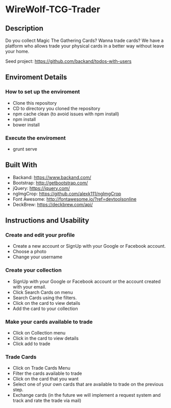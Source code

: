 # WireWolf-TCG-Trader #

## Description ##
Do you collect Magic The Gathering Cards? Wanna trade cards? We have a platform who allows trade your physical cards in a better way without leave your home.

Seed project: https://github.com/backand/todos-with-users

## Enviroment Details ##

### How to set up the enviroment ###
- Clone this repository
- CD to directory you cloned the repository
- npm cache clean (to avoid issues with npm install)
- npm install
- bower install

### Execute the enviroment  ###
- grunt serve

## Built With ##
 - Backand: https://www.backand.com/
 - Bootstrap: http://getbootstrap.com/
 - jQuery: https://jquery.com/
 - ngImgCrop: https://github.com/alexk111/ngImgCrop
 - Font Awesome: http://fontawesome.io/?ref=devtoolsonline
 - DeckBrew: https://deckbrew.com/api/

## Instructions and Usability ##

### Create and edit your profile ###
 - Create a new account or SignUp with your Google or Facebook account.
 - Choose a photo
 - Change your username

### Create your collection ###
 - SignUp with your Google or Facebook account or the account created with your email.
 - Click Search Cards on menu
 - Search Cards using the filters.
 - Click on the card to view details
 - Add the card to your collection

### Make your cards available to trade ###
 - Click on Collection menu
 - Click in the card to view details
 - Click add to trade

### Trade Cards ###
 - Click on Trade Cards Menu
 - Filter the cards available to trade
 - Click on the card that you want
 - Select one of your own cards that are available to trade on the previous step.
 - Exchange cards (in the future we will implement a request system and track and rate the trade via mail)

